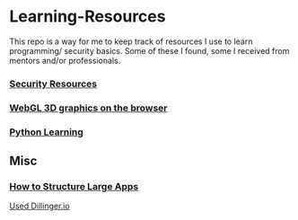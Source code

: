 # Learning-Resources

This repo is a way for me to keep track of resources I use to learn programming/ security basics.
Some of these I found, some I received from mentors and/or professionals.

### [Security Resources](https://github.com/PaolaSocorro/Learning-Resources/blob/master/Security%20Resources.md)
### [WebGL 3D graphics on the browser](https://github.com/PaolaSocorro/Learning-Resources/blob/master/webgl_resources.md)
### [Python Learning](https://github.com/PaolaSocorro/Learning-Resources/blob/master/Python_LevelUp.md)

## Misc


### [How to Structure Large Apps](https://www.digitalocean.com/community/tutorials/how-to-structure-large-flask-applications)

[Used Dillinger.io](http://dillinger.io/)